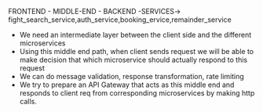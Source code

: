 FRONTEND  - MIDDLE-END - BACKEND
-SERVICES-> fight_search_service,auth_service,booking_ervice,remainder_service
- We need an intermediate layer between the client side and the different microservices
- Using this middle end path, when client sends request we will be able to make decision that which microservice
should actually respond to this request
- We can do message validation, response transformation, rate limiting
- We try to prepare an API Gateway that acts as this middle end and responds to client req from corresponding microservices by making http calls.